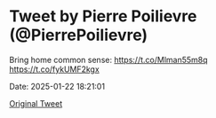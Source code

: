 # Tweet by Pierre Poilievre (@PierrePoilievre)

Bring home common sense: https://t.co/Mlman55m8q https://t.co/fykUMF2kgx

Date: 2025-01-22 18:21:01

[Original Tweet](https://x.com/PierrePoilievre/status/1882131371646472270)
